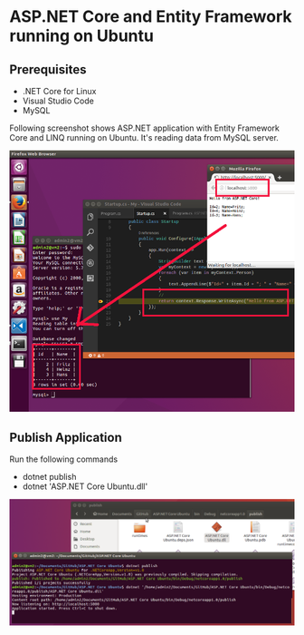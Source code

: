 # ASP.NET Core and Entity Framework running on Ubuntu

## Prerequisites
* .NET Core for Linux
* Visual Studio Code
* MySQL

Following screenshot shows ASP.NET application with Entity Framework Core and LINQ running on Ubuntu. It's reading data from MySQL server.

![alt tag](Doc/ScreenshotUbuntu.png)

## Publish Application
Run the following commands
* dotnet publish
* dotnet 'ASP.NET Core Ubuntu.dll'

![alt tag](Doc/Publish.png)
           
